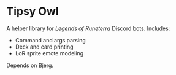 # Tipsy Owl

A helper library for *Legends of Runeterra* Discord bots. Includes:

- Command and args parsing
- Deck and card printing
- LoR sprite emote modeling

Depends on [Bjerg](https://github.com/TheMostCuriousThing/Bjerg).
